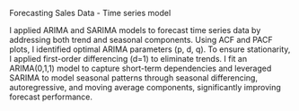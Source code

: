 Forecasting Sales Data - Time series model


I applied ARIMA and SARIMA models to forecast time series data by addressing both trend and seasonal components. Using ACF and PACF plots, I identified optimal ARIMA parameters (p, d, q). To ensure stationarity, I applied first-order differencing (d=1) to eliminate trends. I fit an ARIMA(0,1,1) model to capture short-term dependencies and leveraged SARIMA to model seasonal patterns through seasonal differencing, autoregressive, and moving average components, significantly improving forecast performance.


